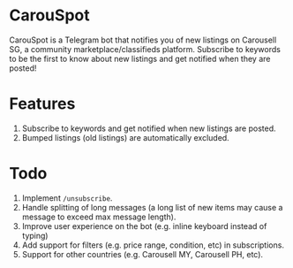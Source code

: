 # CarouSpot
CarouSpot is a Telegram bot that notifies you of new listings on Carousell SG, a community marketplace/classifieds platform.
Subscribe to keywords to be the first to know about new listings and get notified when they are posted!

# Features
1. Subscribe to keywords and get notified when new listings are posted.
2. Bumped listings (old listings) are automatically excluded.

# Todo
1. Implement `/unsubscribe`.
2. Handle splitting of long messages (a long list of new items may cause a message to exceed max message length).
3. Improve user experience on the bot (e.g. inline keyboard instead of typing)
4. Add support for filters (e.g. price range, condition, etc) in subscriptions.
5. Support for other countries (e.g. Carousell MY, Carousell PH, etc).
